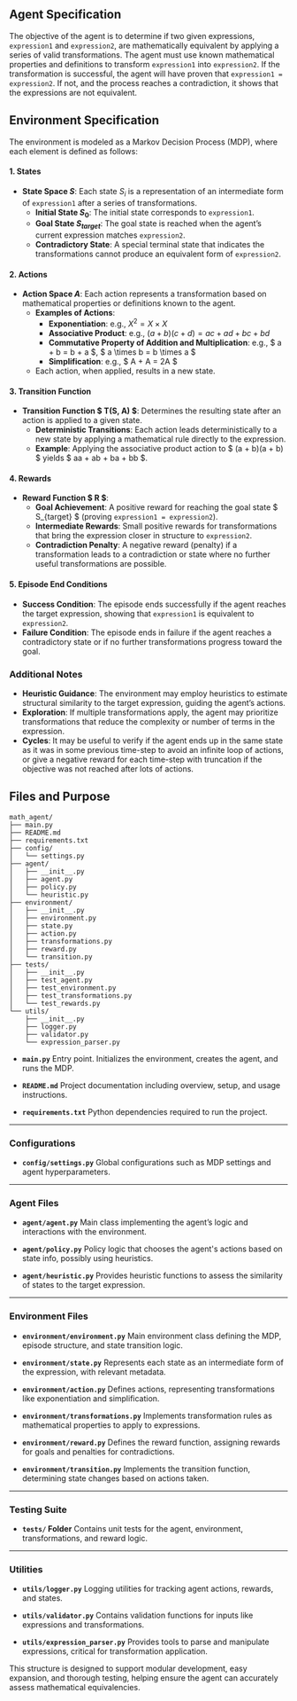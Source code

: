 ## Agent Specification

The objective of the agent is to determine if two given expressions, `expression1` and `expression2`, are mathematically equivalent by applying a series of valid transformations. The agent must use known mathematical properties and definitions to transform `expression1` into `expression2`. If the transformation is successful, the agent will have proven that `expression1 = expression2`. If not, and the process reaches a contradiction, it shows that the expressions are not equivalent.

## Environment Specification

The environment is modeled as a Markov Decision Process (MDP), where each element is defined as follows:

#### 1. States
- **State Space $S$**: Each state $S_i$ is a representation of an intermediate form of `expression1` after a series of transformations.
  - **Initial State $S_0$**: The initial state corresponds to `expression1`.
  - **Goal State $S_{target}$**: The goal state is reached when the agent’s current expression matches `expression2`.
  - **Contradictory State**: A special terminal state that indicates the transformations cannot produce an equivalent form of `expression2`.

#### 2. Actions
- **Action Space $A$**: Each action represents a transformation based on mathematical properties or definitions known to the agent.
  - **Examples of Actions**:
    - **Exponentiation**: e.g., $X^2 = X \times X$
    - **Associative Product**: e.g., $(a + b)(c + d) = ac + ad + bc + bd$
    - **Commutative Property of Addition and Multiplication**: e.g., $ a + b = b + a $, $ a \times b = b \times a $
    - **Simplification**: e.g., $ A + A = 2A $
  - Each action, when applied, results in a new state.

#### 3. Transition Function
- **Transition Function $ T(S, A) $**: Determines the resulting state after an action is applied to a given state.
  - **Deterministic Transitions**: Each action leads deterministically to a new state by applying a mathematical rule directly to the expression.
  - **Example**: Applying the associative product action to $ (a + b)(a + b) $ yields $ aa + ab + ba + bb $.

#### 4. Rewards
- **Reward Function $ R $**:
  - **Goal Achievement**: A positive reward for reaching the goal state $ S_{target} $ (proving `expression1 = expression2`).
  - **Intermediate Rewards**: Small positive rewards for transformations that bring the expression closer in structure to `expression2`.
  - **Contradiction Penalty**: A negative reward (penalty) if a transformation leads to a contradiction or state where no further useful transformations are possible.

#### 5. Episode End Conditions
- **Success Condition**: The episode ends successfully if the agent reaches the target expression, showing that `expression1` is equivalent to `expression2`.
- **Failure Condition**: The episode ends in failure if the agent reaches a contradictory state or if no further transformations progress toward the goal.

### Additional Notes
- **Heuristic Guidance**: The environment may employ heuristics to estimate structural similarity to the target expression, guiding the agent’s actions.
- **Exploration**: If multiple transformations apply, the agent may prioritize transformations that reduce the complexity or number of terms in the expression.
- **Cycles**: It may be useful to verify if the agent ends up in the same state as it was in some previous time-step to avoid an infinite loop of actions, or give a negative reward for each time-step with truncation if the objective was not reached after lots of actions.


## Files and Purpose

```
math_agent/
├── main.py
├── README.md
├── requirements.txt
├── config/
│   └── settings.py
├── agent/
│   ├── __init__.py
│   ├── agent.py
│   ├── policy.py
│   └── heuristic.py
├── environment/
│   ├── __init__.py
│   ├── environment.py
│   ├── state.py
│   ├── action.py
│   ├── transformations.py
│   ├── reward.py
│   └── transition.py
├── tests/
│   ├── __init__.py
│   ├── test_agent.py
│   ├── test_environment.py
│   ├── test_transformations.py
│   └── test_rewards.py
└── utils/
    ├── __init__.py
    ├── logger.py
    ├── validator.py
    └── expression_parser.py
```

- **`main.py`**
  Entry point. Initializes the environment, creates the agent, and runs the MDP.

- **`README.md`**
  Project documentation including overview, setup, and usage instructions.

- **`requirements.txt`**
  Python dependencies required to run the project.

---

### Configurations

- **`config/settings.py`**
  Global configurations such as MDP settings and agent hyperparameters.

---

### Agent Files

- **`agent/agent.py`**
  Main class implementing the agent’s logic and interactions with the environment.

- **`agent/policy.py`**
  Policy logic that chooses the agent's actions based on state info, possibly using heuristics.

- **`agent/heuristic.py`**
  Provides heuristic functions to assess the similarity of states to the target expression.

---

### Environment Files

- **`environment/environment.py`**
  Main environment class defining the MDP, episode structure, and state transition logic.

- **`environment/state.py`**
  Represents each state as an intermediate form of the expression, with relevant metadata.

- **`environment/action.py`**
  Defines actions, representing transformations like exponentiation and simplification.

- **`environment/transformations.py`**
  Implements transformation rules as mathematical properties to apply to expressions.

- **`environment/reward.py`**
  Defines the reward function, assigning rewards for goals and penalties for contradictions.

- **`environment/transition.py`**
  Implements the transition function, determining state changes based on actions taken.

---

### Testing Suite

- **`tests/` Folder**
  Contains unit tests for the agent, environment, transformations, and reward logic.

---

### Utilities

- **`utils/logger.py`**
  Logging utilities for tracking agent actions, rewards, and states.

- **`utils/validator.py`**
  Contains validation functions for inputs like expressions and transformations.

- **`utils/expression_parser.py`**
  Provides tools to parse and manipulate expressions, critical for transformation application.

This structure is designed to support modular development, easy expansion, and thorough testing, helping ensure the agent can accurately assess mathematical equivalencies.